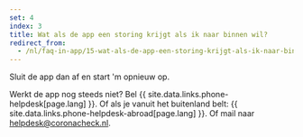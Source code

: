 ```yaml
---
set: 4
index: 3
title: Wat als de app een storing krijgt als ik naar binnen wil?
redirect_from: 
  - /nl/faq-in-app/15-wat-als-de-app-een-storing-krijgt-als-ik-naar-binnen-wil
---
```

Sluit de app dan af en start 'm opnieuw op. 

Werkt de app nog steeds niet? Bel {{ site.data.links.phone-helpdesk[page.lang] }}. Of als je vanuit het buitenland belt: {{ site.data.links.phone-helpdesk-abroad[page.lang] }}. Of mail naar [helpdesk@coronacheck.nl](mailto:helpdesk@coronacheck.nl).
